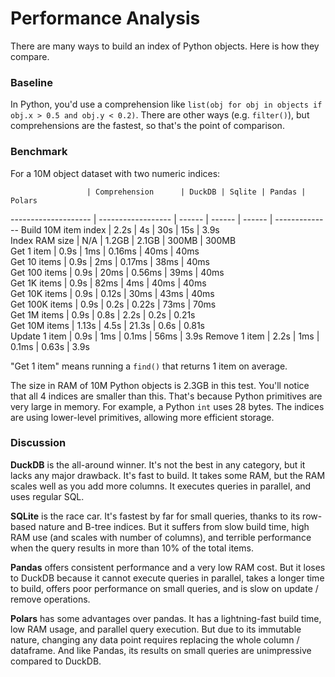 # Performance Analysis

There are many ways to build an index of Python objects. Here is how they compare.

### Baseline

In Python, you'd use a comprehension like `list(obj for obj in objects if obj.x > 0.5 and obj.y < 0.2)`.
There are other ways (e.g. `filter()`), but comprehensions are the fastest, so that's the point of comparison.

### Benchmark

For a 10M object dataset with two numeric indices:

                     | Comprehension      | DuckDB | Sqlite | Pandas | Polars        
-------------------- | ------------------ | ------ | ------ | ------ | --------------
Build 10M item index | 2.2s               | 4s     | 30s    | 15s    | 3.9s          
Index RAM size       | N/A                | 1.2GB  | 2.1GB  | 300MB  | 300MB         
Get 1 item           | 0.9s               | 1ms    | 0.16ms | 40ms   | 40ms          
Get 10 items         | 0.9s               | 2ms    | 0.17ms | 38ms   | 40ms          
Get 100 items        | 0.9s               | 20ms   | 0.56ms | 39ms   | 40ms          
Get 1K items         | 0.9s               | 82ms   | 4ms    | 40ms   | 40ms          
Get 10K items        | 0.9s               | 0.12s  | 30ms   | 43ms   | 40ms          
Get 100K items       | 0.9s               | 0.2s   | 0.22s  | 73ms   | 70ms          
Get 1M items         | 0.9s               | 0.8s   | 2.2s   | 0.2s   | 0.21s         
Get 10M items        | 1.13s              | 4.5s   | 21.3s  | 0.6s   | 0.81s         
Update 1 item        | 0.9s               | 1ms    | 0.1ms  | 56ms   | 3.9s
Remove 1 item        | 2.2s               | 1ms    | 0.1ms  | 0.63s  | 3.9s

"Get 1 item" means running a `find()` that returns 1 item on average.

The size in RAM of 10M Python objects is 2.3GB in this test. You'll notice that all 4 indices are smaller than
this. That's because Python primitives are very large in memory. For example, a Python `int` uses 28 bytes.
The indices are using lower-level primitives, allowing more efficient storage.

### Discussion

**DuckDB** is the all-around winner. It's not the best in any category, but it lacks any major drawback.
It's fast to build. It takes some RAM, but the RAM scales well as you add more columns. It executes queries
in parallel, and uses regular SQL. 

**SQLite** is the race car. It's fastest by far for small queries, thanks to its row-based nature and B-tree indices. 
But it suffers from slow build time, high RAM use (and scales with number of columns), and terrible performance
when the query results in more than 10% of the total items.

**Pandas** offers consistent performance and a very low RAM cost. But it loses to DuckDB because it cannot
execute queries in parallel, takes a longer time to build, offers poor performance on small queries, and
is slow on update / remove operations.

**Polars** has some advantages over pandas. It has a lightning-fast build time, low RAM usage, and parallel query
execution. But due to its immutable nature, changing any data point requires replacing the whole column / dataframe.
And like Pandas, its results on small queries are unimpressive compared to DuckDB.

